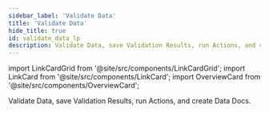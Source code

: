 ```yaml
---
sidebar_label: 'Validate Data'
title: 'Validate Data'
hide_title: true
id: validate_data_lp
description: Validate Data, save Validation Results, run Actions, and create Data Docs.
---
```


import LinkCardGrid from '@site/src/components/LinkCardGrid';
import LinkCard from '@site/src/components/LinkCard';
import OverviewCard from '@site/src/components/OverviewCard';

<OverviewCard title={frontMatter.title}>
  Validate Data, save Validation Results, run Actions, and create Data Docs.
</OverviewCard>

<LinkCardGrid>
  <LinkCard topIcon label="Data Validation workflow" description="Learn more about the GX Data Validation process" to="/oss/guides/validation/validate_data_overview" icon="/img/workflow_icon.svg" />
  <LinkCard topIcon label="Manage Checkpoints" description="Add validation data, create and configure Checkpoints, and pass in-memory DataFrames" to="/oss/guides/validation/checkpoints/checkpoint_lp" icon="/img/checkpoint_icon.svg" />
  <LinkCard topIcon label="Configure Actions" description="Configure Actions to send Validation Result notifications, update Data Docs, and store Validation Results" to="/oss/guides/validation/validation_actions/actions_lp" icon="/img/configure_icon.svg" />
  <LinkCard topIcon label="Limit validation results in Data Docs" description="Limit validation results to improve Data Doc updating and rendering performance" to="/oss/guides/validation/limit_validation_results" icon="/img/configure_icon.svg" />
</LinkCardGrid>